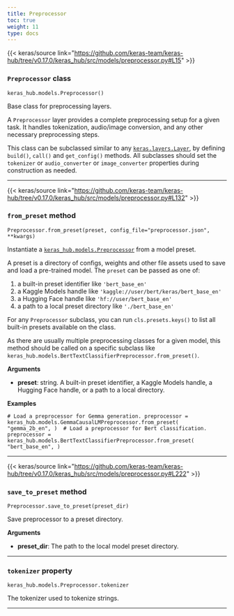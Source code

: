 ```yaml
---
title: Preprocessor
toc: true
weight: 11
type: docs
---
```


{{< keras/source link="https://github.com/keras-team/keras-hub/tree/v0.17.0/keras_hub/src/models/preprocessor.py#L15" >}}

### `Preprocessor` class

`keras_hub.models.Preprocessor()`

Base class for preprocessing layers.

A `Preprocessor` layer provides a complete preprocessing setup for a given task. It handles tokenization, audio/image conversion, and any other necessary preprocessing steps.

This class can be subclassed similar to any [`keras.layers.Layer`](/api/layers/base_layer#layer-class), by defining `build()`, `call()` and `get_config()` methods. All subclasses should set the `tokenizer` or `audio_converter` or `image_converter` properties during construction as needed.

---

{{< keras/source link="https://github.com/keras-team/keras-hub/tree/v0.17.0/keras_hub/src/models/preprocessor.py#L132" >}}

### `from_preset` method

`Preprocessor.from_preset(preset, config_file="preprocessor.json", **kwargs)`

Instantiate a [`keras_hub.models.Preprocessor`](/api/keras_hub/base_classes/preprocessor#preprocessor-class) from a model preset.

A preset is a directory of configs, weights and other file assets used to save and load a pre-trained model. The `preset` can be passed as one of:

1.  a built-in preset identifier like `'bert_base_en'`
2.  a Kaggle Models handle like `'kaggle://user/bert/keras/bert_base_en'`
3.  a Hugging Face handle like `'hf://user/bert_base_en'`
4.  a path to a local preset directory like `'./bert_base_en'`

For any `Preprocessor` subclass, you can run `cls.presets.keys()` to list all built-in presets available on the class.

As there are usually multiple preprocessing classes for a given model, this method should be called on a specific subclass like `keras_hub.models.BertTextClassifierPreprocessor.from_preset()`.

**Arguments**

- **preset**: string. A built-in preset identifier, a Kaggle Models handle, a Hugging Face handle, or a path to a local directory.

**Examples**

`# Load a preprocessor for Gemma generation. preprocessor = keras_hub.models.GemmaCausalLMPreprocessor.from_preset(     "gemma_2b_en", )  # Load a preprocessor for Bert classification. preprocessor = keras_hub.models.BertTextClassifierPreprocessor.from_preset(     "bert_base_en", )`

---

{{< keras/source link="https://github.com/keras-team/keras-hub/tree/v0.17.0/keras_hub/src/models/preprocessor.py#L222" >}}

### `save_to_preset` method

`Preprocessor.save_to_preset(preset_dir)`

Save preprocessor to a preset directory.

**Arguments**

- **preset_dir**: The path to the local model preset directory.

---

### `tokenizer` property

`keras_hub.models.Preprocessor.tokenizer`

The tokenizer used to tokenize strings.

---
